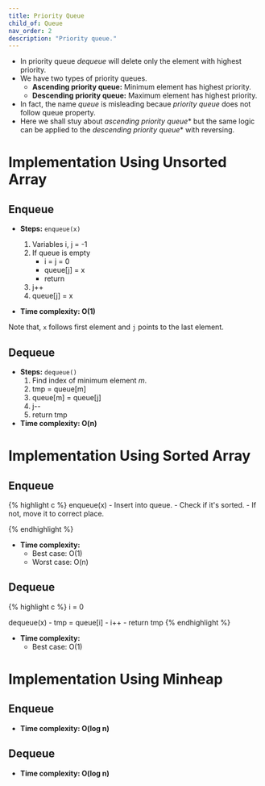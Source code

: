 ```yaml
---
title: Priority Queue
child_of: Queue
nav_order: 2
description: "Priority queue."
---
```


- In priority queue *dequeue* will delete only the element with highest priority.
- We have two types of priority queues.
    - **Ascending priority queue:** Minimum element has highest priority.
    - **Descending priority queue:** Maximum element has highest priority.
- In fact, the name *queue* is misleading becaue *priority queue* does not follow queue property.
- Here we shall stuy about *ascending priority queue** but the same logic can be applied to the *descending priority queue** with reversing.

# Implementation Using Unsorted Array

## Enqueue

- **Steps:** `enqueue(x)`
    1. Variables i, j = -1
    2. If queue is empty
        - i = j = 0
        - queue[j] = x
        - return
    3. j++
    4. queue[j] = x

- **Time complexity: O(1)**

Note that, `x` follows first element and `j` points to the last element.

## Dequeue

- **Steps:** `dequeue()`
    1. Find index of minimum element *m*.
    2. tmp = queue[m]
    3. queue[m] = queue[j]
    4. j--
    5. return tmp
- **Time complexity: O(n)**

# Implementation Using Sorted Array

## Enqueue

{% highlight c %}
enqueue(x)
    - Insert into queue.
    - Check if it's sorted.
        - If not, move it to correct place.

{% endhighlight %}

- **Time complexity:** 
    - Best case: O(1)
    - Worst case: O(n)

## Dequeue

{% highlight c %}
i = 0

dequeue(x)
    - tmp = queue[i]
    - i++
    - return tmp
{% endhighlight %}

- **Time complexity:**
    - Best case: O(1)

# Implementation Using Minheap

## Enqueue

- **Time complexity: O(log n)**

## Dequeue

- **Time complexity: O(log n)**
